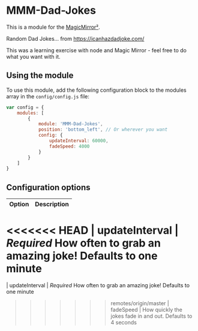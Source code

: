# MMM-Dad-Jokes

This is a module for the [MagicMirror²](https://github.com/MichMich/MagicMirror/).

Random Dad Jokes... from https://icanhazdadjoke.com/

This was a learning exercise with node and Magic Mirror - feel free to do what you want with it.

## Using the module

To use this module, add the following configuration block to the modules array in the `config/config.js` file:
```js
var config = {
    modules: [
        {
            module: 'MMM-Dad-Jokes',
            position: 'bottom_left', // Or wherever you want
            config: {
                updateInterval: 60000,
                fadeSpeed: 4000
            }
        }
    ]
}
```

## Configuration options

| Option           | Description
|----------------- |-----------
<<<<<<< HEAD
| updateInterval   | *Required* How often to grab an amazing joke! Defaults to one minute
=======
| updateInterval        | *Required* How often to grab an amazing joke! Defaults to one minute
>>>>>>> remotes/origin/master
| fadeSpeed        | How quickly the jokes fade in and out. Defaults to 4 seconds
